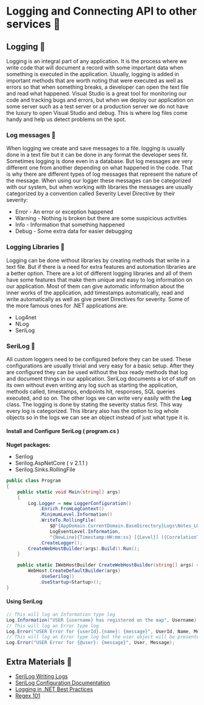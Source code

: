 # Logging and Connecting API to other services 🚁

## Logging 🔶

Logging is an integral part of any application. It is the process where we write code that will document a record with some important data when something is executed in the application. Usually, logging is added in important methods that are worth noting that were executed as well as errors so that when something breaks, a developer can open the text file and read what happened. Visual Studio is a great tool for monitoring our code and tracking bugs and errors, but when we deploy our application on some server such as a test server or a production server we do not have the luxury to open Visual Studio and debug. This is where log files come handy and help us detect problems on the spot.

### Log messages 🔹

When logging we create and save messages to a file. logging is usually done in a text file but it can be done in any format the developer sees fit. Sometimes logging is done even in a database. But log messages are very different one from another depending on what happened in the code. That is why there are different types of log messages that represent the nature of the message. When using our logger these messages can be categorized with our system, but when working with libraries the messages are usually categorized by a convention called Severity Level Directive by their severity:

- Error - An error or exception happened
- Warning - Nothing is broken but there are some suspicious activities
- Info - Information that something happened
- Debug - Some extra data for easier debugging

### Logging Libraries 🔹

Logging can be done without libraries by creating methods that write in a text file. But if there is a need for extra features and automation libraries are a better option. There are a lot of different logging libraries and all of them have some features that make them unique and easy to log information on our application. Most of them can give automatic information about the inner works of the application, add timestamps automatically, read and write automatically as well as give preset Directives for severity. Some of the more famous ones for .NET applications are:

- Log4net
- NLog
- SeriLog

### SeriLog 🔹

All custom loggers need to be configured before they can be used. These configurations are usually trivial and very easy for a basic setup. After they are configured they can be used without the box ready methods that log and document things in our application. SeriLog documents a lot of stuff on its own without even writing any log such as starting the application, methods called, timestamps, endpoints hit, responses, SQL queries executed, and so on. The other logs we can write very easily with the **Log** class. The logging is done by stating the severity status first. This way every log is categorized. This library also has the option to log whole objects so in the logs we can see an object instead of just what type it is.

#### Install and Configure SeriLog ( program.cs )

**Nuget packages:**

- Serilog
- Serilog.AspNetCore ( v 2.1.1 )
- Serilog.Sinks.RollingFile

```csharp asp
public class Program
{
    public static void Main(string[] args)
    {
        Log.Logger = new LoggerConfiguration()
            .Enrich.FromLogContext()
            .MinimumLevel.Information()
            .WriteTo.RollingFile(
                $@"{AppDomain.CurrentDomain.BaseDirectory}Logs\Notes_LOG_{DateTime.UtcNow.Date:dd-MM-yyyy}.txt",
                LogEventLevel.Information,
                "{NewLine}{Timestamp:HH:mm:ss} [{Level}] ({CorrelationToken}) {Message}{NewLine}{Exception}")
            .CreateLogger();
        CreateWebHostBuilder(args).Build().Run();
    }

    public static IWebHostBuilder CreateWebHostBuilder(string[] args) =>
        WebHost.CreateDefaultBuilder(args)
            .UseSerilog()
            .UseStartup<Startup>();
}
```

#### Using SeriLog

```csharp asp
// This will log an Information type log
Log.Information("USER {username} has registered on the map", Username);
// This will log an Error type log
Log.Error("USER Error for {userId}.{name}: {message}", UserId, Name, Message);
// This will log an Error type log but the user object will be presented with all data
Log.Error("USER Error for {@user}: {message}", User, Message);
```

## Extra Materials 📘

- [SeriLog Writing Logs](https://github.com/serilog/serilog/wiki/Writing-Log-Events)
- [SeriLog Configuration Documentation](https://github.com/serilog/serilog/wiki/Configuration-Basics)
- [Logging in .NET Best Practices](https://michaelscodingspot.com/logging-in-dotnet/)
- [Regex 101](https://regex101.com/)

